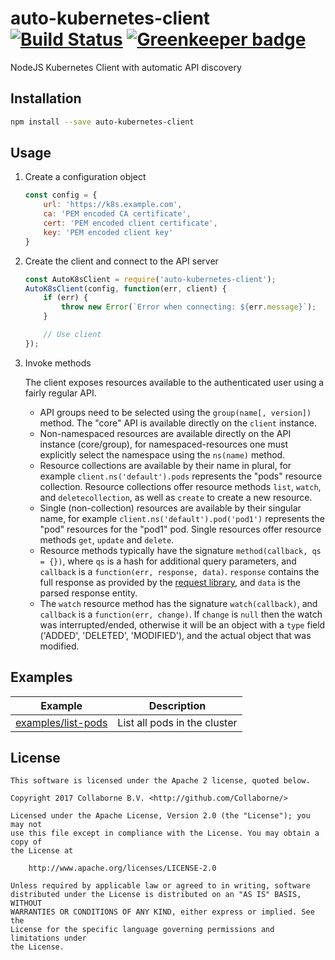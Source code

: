 # auto-kubernetes-client [![Build Status](https://travis-ci.org/Collaborne/auto-kubernetes-client.svg?branch=master)](https://travis-ci.org/Collaborne/auto-kubernetes-client) [![Greenkeeper badge](https://badges.greenkeeper.io/Collaborne/auto-kubernetes-client.svg)](https://greenkeeper.io/)

NodeJS Kubernetes Client with automatic API discovery

## Installation

```sh
npm install --save auto-kubernetes-client
```

## Usage

1. Create a configuration object

   ```js
   const config = {
       url: 'https://k8s.example.com',
       ca: 'PEM encoded CA certificate',
       cert: 'PEM encoded client certificate',
       key: 'PEM encoded client key'
   }
   ```

2. Create the client and connect to the API server

   ```js
   const AutoK8sClient = require('auto-kubernetes-client');
   AutoK8sClient(config, function(err, client) {
       if (err) {
           throw new Error(`Error when connecting: ${err.message}`);
       }

       // Use client
   });
   ```

3. Invoke methods

   The client exposes resources available to the authenticated user using a fairly regular API.

   - API groups need to be selected using the `group(name[, version])` method. The "core" API is available
     directly on the `client` instance.
   - Non-namespaced resources are available directly on the API instance (core/group), for namespaced-resources
     one must explicitly select the namespace using the `ns(name)` method.
   - Resource collections are available by their name in plural, for example `client.ns('default').pods` represents
     the "pods" resource collection.
     Resource collections offer resource methods `list`, `watch`, and `deletecollection`, as well as `create` to create a new resource.
   - Single (non-collection) resources are available by their singular name, for example `client.ns('default').pod('pod1')`
     represents the "pod" resources for the "pod1" pod.
     Single resources offer resource methods `get`, `update` and `delete`.
   - Resource methods typically have the signature `method(callback, qs = {})`, where `qs` is a hash for additional query parameters,
     and `callback` is a `function(err, response, data)`. `response` contains the full response as provided by the [request library](https://github.com/request/request), and `data` is the parsed response entity.
   - The `watch` resource method has the signature `watch(callback)`, and `callback` is a `function(err, change)`. If `change` is
     `null` then the watch was interrupted/ended, otherwise it will be an object with a `type` field ('ADDED', 'DELETED', 'MODIFIED'), and the actual object that was modified.

## Examples

| Example | Description
|---------|------------
|[examples/list-pods](./examples/list-pods)|List all pods in the cluster

## License

    This software is licensed under the Apache 2 license, quoted below.

    Copyright 2017 Collaborne B.V. <http://github.com/Collaborne/>

    Licensed under the Apache License, Version 2.0 (the "License"); you may not
    use this file except in compliance with the License. You may obtain a copy of
    the License at

        http://www.apache.org/licenses/LICENSE-2.0

    Unless required by applicable law or agreed to in writing, software
    distributed under the License is distributed on an "AS IS" BASIS, WITHOUT
    WARRANTIES OR CONDITIONS OF ANY KIND, either express or implied. See the
    License for the specific language governing permissions and limitations under
    the License.
